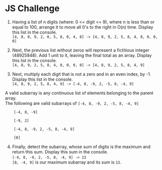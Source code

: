 # JS Challenge
1. Having a list of n digits (where: 0 <= digit <= 9), where n is less than or equal to 100, arrange it to move all 0's to the right in O(n) time. 
Display this list in the console. <br>
```[4, 8, 0, 9, 2, 0, 5, 8, 0, 4, 8] -> [4, 8, 9, 2, 5, 8, 4, 8, 0, 0, 0]```


2. Next, the previous list without zeros will represent a fictitious integer (48925848). Add 1 unit to it, leaving the final total as an array. 
Display this list in the console. <br>
```[4, 8, 9, 2, 5, 8, 4, 8, 0, 0, 0] -> [4, 8, 9, 2, 5, 8, 4, 9]```


3. Next, multiply each digit that is not a zero and in an even index, by -1. 
Display this list in the console. <br>
```[4, 8, 9, 2, 5, 8, 4, 9] -> [-4, 8, -9, 2, -5, 8, -4, 9]```


A valid subarray is any continuous list of elements belonging to the parent array. <br>
The following are valid subarrays of ```[-4, 8, -9, 2, -5, 8, -4, 9]```
```
    [-4, 8, -9]

    [-9, 2]

    [-4, 8, -9, 2, -5, 8, -4, 9]

    [8]
```

4. Finally, detect the subarray, whose sum of digits is the maximum and return this sum.
Display this sum in the console. <br>
```[-4, 8, -9, 2, -5, 8, -4, 9] -> 13 ``` <br>
```[8, -4, 9]``` is our maximum subarray and its sum is ```13```.
